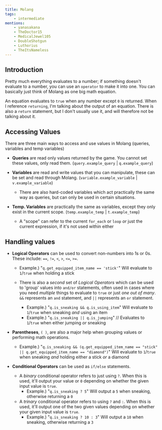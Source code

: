 ```yaml
---
title: Molang
tags:
    - intermediate
mentions:
    - yanasakana
    - TheDoctor15
    - MedicalJewel105
    - DoubleShotgun
    - Luthorius
    - TheItsNameless
---
```


## Introduction
Pretty much everything evaluates to a number; if something doesn't evaluate to a number, you can use an `operator` to make it into one. You can basically just think of Molang as one big math equation.

An equation evaluates to `true` when any number except `0` is returned. When I reference `returning`, I'm talking about the output of an equation. There is also a `return` statement, but I don't usually use it, and will therefore not be talking about it.

## Accessing Values
There are three main ways to access and use values in Molang (queries, variables and temp variables)

- **Queries** are read only values returned by the game. You cannot set these values, only read them. (`query.example_query` | `q.example_query`)

- **Variables** are read and write values that you can manipulate, these can be set and read through Molang. (`variable.example_variable` | `v.example_variable`)
    - There are also hard-coded variables which act practically the same way as queries, but can only be used in certain situations.

- **Temp. Variables** are practically the same as variables, except they only exist in the current scope. (`temp.example_temp` | `t.example_temp`)
    - A "scope" can refer to the current `for_each` or `loop` *or* just the current expression, if it's not used within either

## Handling values

- **Logical Operators** can be used to convert non-numbers into 1s or 0s. These include: `==`, `!=`, `<`, `>`, `<=`, `>=`.
    - Example.) "`q.get_equipped_item_name == 'stick'`" Will evaluate to `1`/`true` when holding a stick

    - There is also a *second* set of *Logical Operators* which can be used to 'group' values into `and/or` statements, often used in cases where you need *multiple* things to evaluate to `true` or just *one out of many*. `&&` represents an `and` statement, and `||` represents an `or` statement.
        - Example.) "`q.is_sneaking && q.is_using_item`" Will evaluate to `1`/`true` when sneaking *and* using an item
        - Example.) "`q.is_sneaking || q.is_jumping`" // Evaluates to `1`/`true` when either jumping *or* sneaking

- **Parentheses**, `( )`, are also a major help when grouping values or performing math operations.
    - Example.) "`q.is_sneaking && (q.get_equipped_item_name == "stick" || q.get_equipped_item_name == "diamond")`" Will evaluate to `1`/`true` when sneaking *and* holding either a stick *or* a diamond

- **Conditional Operators** can be used as `if/else` statements. 
    - A *binary* conditional operator refers to just using `?`. When this is used, it'll output your value or `0` depending on whether the given input value is `true`. 
        - Example.) "`q.is_sneaking ? 5`" Will output a `5` when sneaking, otherwise returning a `0`
    - A *trinary* conditional operator refers to using `?` and `:`. When this is used, it'll output one of the two given values depending on whether your given input value is `true`.
        - Example.) "`q.is_sneaking ? 10 : 3`" Will output a `10` when sneaking, otherwise returning a `3`

